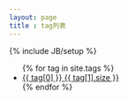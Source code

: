 ```yaml
---
layout: page
title : tag列表
---
```

{% include JB/setup %}

<ul>
  {% for tag in site.tags %} 
    <li><a href="{{ BASE_PATH }}{{ site.JB.tags_path }}#{{ tag[0] }}-ref">{{ tag[0] }} <span>{{ tag[1].size }}</span></a></li>
  {% endfor %}
</ul>


